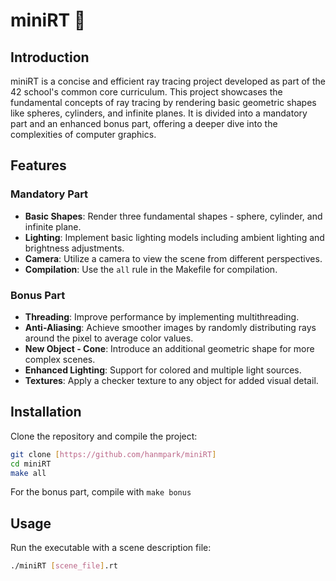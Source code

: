 # miniRT 💫
## Introduction
miniRT is a concise and efficient ray tracing project developed as part of the 42 school's common core curriculum. This project showcases the fundamental concepts of ray tracing by rendering basic geometric shapes like spheres, cylinders, and infinite planes. It is divided into a mandatory part and an enhanced bonus part, offering a deeper dive into the complexities of computer graphics.

## Features

### Mandatory Part
- **Basic Shapes**: Render three fundamental shapes - sphere, cylinder, and infinite plane.
- **Lighting**: Implement basic lighting models including ambient lighting and brightness adjustments.
- **Camera**: Utilize a camera to view the scene from different perspectives.
- **Compilation**: Use the `all` rule in the Makefile for compilation.

### Bonus Part
- **Threading**: Improve performance by implementing multithreading.
- **Anti-Aliasing**: Achieve smoother images by randomly distributing rays around the pixel to average color values.
- **New Object - Cone**: Introduce an additional geometric shape for more complex scenes.
- **Enhanced Lighting**: Support for colored and multiple light sources.
- **Textures**: Apply a checker texture to any object for added visual detail.

## Installation

Clone the repository and compile the project:
```bash
git clone [https://github.com/hanmpark/miniRT]
cd miniRT
make all
```
For the bonus part, compile with `make bonus`

## Usage

Run the executable with a scene description file:
```bash
./miniRT [scene_file].rt
```

